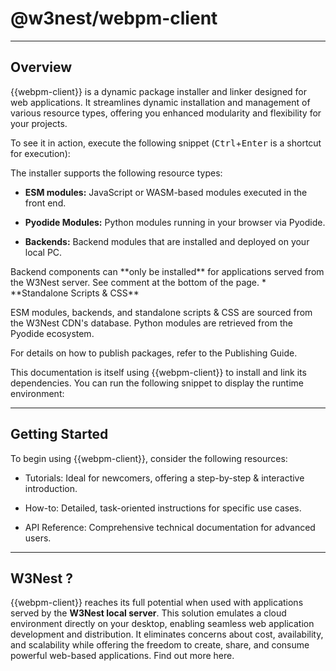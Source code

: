 # @w3nest/webpm-client


<code-badges version="{{webpm-version}}" npm="@w3nest/webpm-client" github="w3nest/webpm-client" license="mit">
</code-badges>

---

## Overview

{{webpm-client}} is a dynamic package installer and linker designed for web applications. 
It streamlines dynamic installation and management of various resource types, 
offering you enhanced modularity and flexibility for your projects.

To see it in action, execute the following snippet (<kbd>Ctrl</kbd>+<kbd>Enter</kbd> is a shortcut for execution):

<confettiExample></confettiExample>

The installer supports the following resource types:

*  **ESM modules:** JavaScript or WASM-based modules executed in the front end.

*  **Pyodide Modules:**  Python modules running in your browser via <ext-link target="pyodide">Pyodide</ext-link>.

*  **Backends:** Backend modules that are installed and deployed on your local PC.
<note level="warning">
Backend components can **only be installed** for applications served from the 
<ext-link target="w3nest">W3Nest</ext-link> server. See comment at the bottom of the page. 
</note>
*  **Standalone Scripts & CSS**


ESM modules, backends, and standalone scripts & CSS are sourced from the <ext-link target="w3nest">W3Nest</ext-link>
CDN's database. Python modules are retrieved from the <ext-link target="pyodide-packages">Pyodide ecosystem</ext-link>.

For details on how to publish packages, refer to the <cross-link target="how-to/publish">Publishing Guide</cross-link>.


This documentation is itself using {{webpm-client}} to install and link its 
dependencies. You can run the following snippet to display the runtime environment:


<runTimeView></runTimeView>


---

## Getting Started

To begin using {{webpm-client}}, consider the following resources:

*  <cross-link target="tutorials">Tutorials</cross-link>: Ideal for newcomers, offering a step-by-step & 
   interactive introduction.

*  <cross-link target="how-to">How-to</cross-link>: Detailed, task-oriented instructions for specific use cases.

*  <cross-link target="api">API Reference</cross-link>: Comprehensive technical documentation for advanced users.

---

## W3Nest ? 

{{webpm-client}} reaches its full potential when used with applications served by the 
**W3Nest local server**. 
This solution emulates a cloud environment directly on your desktop, enabling seamless web application development and 
distribution. It eliminates concerns about cost, 
availability, and scalability while offering the freedom to create, share, and consume powerful web-based applications.
Find out more <ext-link target="w3nest">here</ext-link>.
